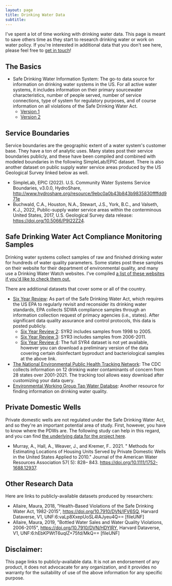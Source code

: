 ```yaml
---
layout: page
title: Drinking Water Data
subtitle: 
---
```


I've spent a lot of time working with drinking water data. This page is meant to save others time as they start to research drinking water or work on water policy. If you're interested in additional data that you don't see here, please feel free to [get in touch](mailto:austin.wes@epa.gov)! 


## The Basics

- Safe Drinking Water Information System: The go-to data source for information on drinking water systems in the US. For all active water systems, it includes information on their primary sourcewater characteristics, number of people served, number of service connections, type of system for regulatory purposes, and of course information on all violations of the Safe Drinking Water Act.     
  - [Version 1](https://sdwis.epa.gov/ords/sfdw_pub/r/sfdw/sdwis_fed_reports_public/200) 
  - [Version 2](https://obipublic.epa.gov/analytics/saw.dll?PortalPages&PortalPath=/shared/SFDW/_portal/Public&Page=Summary)


## Service Boundaries

Service boundaries are the geographic extent of a water system's customer base. They have a ton of analytic uses. Many states post their service boundaries publicly, and these have been compiled and combined with modeled boundaries in the following SimpleLab/EPIC dataset. There is also another dataset on public supply water service areas produced by the US Geological Survey linked below as well. 
- SimpleLab, EPIC (2022). U.S. Community Water Systems Service Boundaries, v3.0.0, HydroShare, http://www.hydroshare.org/resource/9ebc0a0b43b843b9835830ffffdd971e
- Buchwald, C.A., Houston, N.A., Stewart, J.S., York, B.C., and Valseth, K.J., 2022, Public-supply water service areas within the conterminous United States, 2017, U.S. Geological Survey data release: https://doi.org/10.5066/P9I22Z24. 


## Safe Drinking Water Act Compliance Monitoring Samples

Drinking water systems collect samples of raw and finished drinking water for hundreds of water quality parameters. Some states post these samples on their website for their department of environmental quality, and many use a Drinking Water Watch websites. I've compiled [a list of these websites if you'd like to check them out.](https://wesaustin.github.io/files/List_of_Website_Links.xlsx) 

There are additional datasets that cover some or all of the country. 
- [Six Year Review](https://www.epa.gov/dwsixyearreview): As part of the Safe Drinking Water Act, which requires the US EPA to regularly revisit and reconsider its drinking water standards, EPA collects SDWA compliance samples through an information collection request of primacy agencies (i.e., states). After significant data quality assurance and control protocols, this data is posted publicly. 
  - [Six Year Review 2](https://www.epa.gov/dwsixyearreview/six-year-review-2-contaminant-occurrence-data-1998-2005): SYR2 includes samples from 1998 to 2005. 
  - [Six Year Review 3](https://www.epa.gov/dwsixyearreview/contaminant-occurrence-and-related-data-six-year-review-drinking-water-standards): SYR3 includes samples from 2006-2011. 
  - [Six Year Review 4](https://www.epa.gov/dwsixyearreview/six-year-review-4-drinking-water-standards-information-collection-request): The full SYR4 dataset is not yet available, however you can download a preliminary version of the data covering certain disinfectant byproduct and bacteriological samples at the above link. 
- [The National Environmental Public Health Tracking Network](https://ephtracking.cdc.gov/DataExplorer/): The CDC collects information on 12 drinking water contaminants of concern from 28 states over 2001-2021. The tracking tool allows easy download after customizing your data query. 
- [Environmental Working Group Tap Water Databse](https://www.ewg.org/tapwater/): Another resource for finding information on drinking water quality.   



## Private Domestic Wells 

Private domestic wells are not regulated under the Safe Drinking Water Act, and so they're an important potential area of study. First, however, you have to know where the PDWs are. The following study can help in this regard, and you can find [the underlying data for the project here](https://epa.maps.arcgis.com/apps/webappviewer/index.html?id=7ffe9ca0a2044e9c8e2b8f256c99525f). 
- Murray, A., Hall, A., Weaver, J., and Kremer, F.. 2021. " Methods for Estimating Locations of Housing Units Served by Private Domestic Wells in the United States Applied to 2010." Journal of the American Water Resources Association 57( 5): 828– 843. https://doi.org/10.1111/1752-1688.12937.


## Other Research Data 

Here are links to publicly-available datasets produced by researchers:
- Allaire, Maura, 2018, "Health-Based Violations of the Safe Drinking Water Act, 1982-2015", https://doi.org/10.7910/DVN/IFV6SQ, Harvard Dataverse, V1, UNF:6:vaLp8XxepUoSL4lAJyeu4Q== [fileUNF] 
- Allaire, Maura, 2019, "Bottled Water Sales and Water Quality Violations, 2006-2015", https://doi.org/10.7910/DVN/HDYIRY, Harvard Dataverse, V1, UNF:6:hEbKPWtT6uqIZ+75fd/MkQ== [fileUNF]


## Disclaimer: 
This page links to publicly-available data. It is not an endorsement of any product, it does not advocacate for any organization, and it provides no warranty for the suitability of use of the above information for any specific purpose. 


